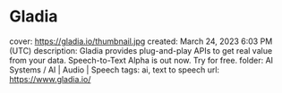 # Gladia

cover: https://gladia.io/thumbnail.jpg
created: March 24, 2023 6:03 PM (UTC)
description: Gladia provides plug-and-play APIs to get real value from your data. Speech-to-Text Alpha is out now. Try for free.
folder: AI Systems / AI | Audio | Speech
tags: ai, text to speech
url: https://www.gladia.io/